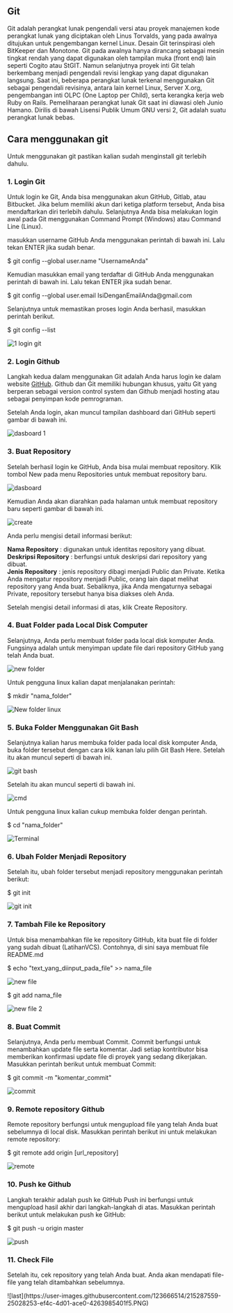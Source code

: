 <h2>Git</h2>
Git adalah perangkat lunak pengendali versi atau proyek manajemen kode perangkat lunak yang diciptakan oleh Linus Torvalds, yang pada awalnya ditujukan untuk pengembangan kernel Linux. Desain Git terinspirasi oleh BitKeeper dan Monotone. Git pada awalnya hanya dirancang sebagai mesin tingkat rendah yang dapat digunakan oleh tampilan muka (front end) lain seperti Cogito atau StGIT. Namun selanjutnya proyek inti Git telah berkembang menjadi pengendali revisi lengkap yang dapat digunakan langsung. Saat ini, beberapa perangkat lunak terkenal menggunakan Git sebagai pengendali revisinya, antara lain kernel Linux, Server X.org, pengembangan inti OLPC (One Laptop per Child), serta kerangka kerja web Ruby on Rails. Pemeliharaan perangkat lunak Git saat ini diawasi oleh Junio Hamano. Dirilis di bawah Lisensi Publik Umum GNU versi 2, Git adalah suatu perangkat lunak bebas. 

<h2>Cara menggunakan git</h2>
<p>Untuk menggunakan git pastikan kalian sudah menginstall git terlebih dahulu.</p>

<h3>1. Login Git</h3>
<p>Untuk login ke Git, Anda bisa menggunakan akun GitHub, Gitlab, atau Bitbucket. Jika belum memiliki akun dari ketiga platform tersebut, Anda bisa mendaftarkan diri terlebih dahulu. Selanjutnya Anda bisa melakukan login awal pada Git  menggunakan Command Prompt  (Windows) atau Command Line (Linux).</p>

<p>masukkan username GitHub Anda menggunakan perintah di bawah ini. Lalu tekan ENTER jika sudah benar.</p>
<p>$ git config --global user.name "UsernameAnda"</p>
<p>Kemudian masukkan email yang terdaftar di GitHub Anda menggunakan perintah di bawah  ini. Lalu tekan ENTER jika sudah benar.</p>
<p>$ git config --global user.email IsiDenganEmailAnda@gmail.com</p>
<p>Selanjutnya untuk memastikan proses login Anda berhasil, masukkan perintah berikut.</p>
<p>$ git config --list</p>

![1 login git](https://user-images.githubusercontent.com/123666514/215147495-68789af4-bc45-4aa6-adb9-0b1535868eae.png)

<h3>2. Login Github</h3>
<p>Langkah kedua dalam menggunakan Git adalah Anda harus login ke dalam website <a href="https://github.com">GitHub</a>. Github dan Git memiliki hubungan khusus, yaitu Git yang berperan sebagai version control system dan Github menjadi hosting atau sebagai penyimpan kode pemrograman.</p>

<p>Setelah Anda login, akan muncul tampilan dashboard dari GitHub seperti  gambar di bawah ini.</p>

![dasboard 1](https://user-images.githubusercontent.com/123666514/215257558-99514e0c-29c1-4e3c-ac4a-75eb766d3cda.PNG)


<h3>3. Buat Repository</h3>
<p>Setelah berhasil login ke GitHub, Anda bisa mulai membuat repository. Klik tombol New pada menu Repositories untuk membuat repository baru.</p>

![dasboard](https://user-images.githubusercontent.com/123666514/215257511-cf0de684-ca15-4ed6-8ff8-36bf5ed88f8e.PNG)

<p>Kemudian Anda akan diarahkan pada halaman untuk membuat repository baru seperti gambar di bawah ini.</p>

![create](https://user-images.githubusercontent.com/123666514/215257569-0b6b57fd-e891-4b33-b563-cbcb4498f847.PNG)

<p>Anda perlu mengisi detail informasi berikut:</p>

  <b>Nama Repository</b> : digunakan untuk identitas repository yang dibuat.<br>
  <b>Deskripsi Repository</b> : berfungsi untuk deskripsi dari repository yang dibuat.<br>
  <b>Jenis Repository</b> : jenis repository  dibagi menjadi Public dan Private. Ketika Anda mengatur repository menjadi Public, orang lain dapat melihat repository yang Anda buat. Sebaliknya, jika Anda mengaturnya sebagai Private, repository tersebut hanya bisa diakses oleh Anda.

<p>Setelah mengisi detail informasi di atas, klik Create Repository.</p>

<h3>4. Buat Folder pada Local Disk Computer</h3>
<p>Selanjutnya, Anda perlu membuat folder pada local disk komputer Anda. Fungsinya adalah untuk menyimpan update file dari repository GitHub yang telah Anda buat.</p>

![new folder](https://user-images.githubusercontent.com/123666514/215281654-16940211-3e34-4463-b551-562ba4182a64.PNG)

<p>Untuk pengguna linux kalian dapat menjalanakan perintah:</p>
<p>$ mkdir "nama_folder"</p>

![New folder linux](https://user-images.githubusercontent.com/123666514/215281896-4145f8dd-3148-478a-855e-117b85118105.PNG)

<h3>5. Buka Folder Menggunakan Git Bash</h3>
<p>Selanjutnya kalian harus membuka folder pada local disk komputer Anda,  buka folder tersebut dengan cara klik kanan lalu pilih Git Bash Here. Setelah itu akan muncul seperti di bawah ini.</p>

![git bash](https://user-images.githubusercontent.com/123666514/215282103-1cde7285-678e-4cd3-b5c2-92581f278b07.PNG)

<p> Setelah itu akan muncul seperti di bawah ini.</p>

![cmd](https://user-images.githubusercontent.com/123666514/215282197-dc57872d-b6dd-4ec3-8a58-d7869e79f5d3.PNG)

<p>Untuk pengguna linux kalian cukup membuka folder dengan perintah.</p>
<p>$ cd "nama_folder"</p>

![Terminal](https://user-images.githubusercontent.com/123666514/215282410-87209e37-ae96-4f16-aac3-c52b9154f711.PNG)

<h3>6. Ubah Folder Menjadi Repository</h3>
<p>Setelah itu, ubah folder tersebut menjadi repository menggunakan perintah berikut:</p>
<p>$ git init</p>

![git init](https://user-images.githubusercontent.com/123666514/215282505-0d4382b0-9139-4e58-abeb-70817eb20821.PNG)

<h3>7. Tambah File ke Repository</h3>
<p>Untuk bisa menambahkan file ke repository GitHub, kita buat file di folder yang sudah dibuat (LatihanVCS). Contohnya, di sini saya membuat file README.md</p>
<p>$ echo "text_yang_diinput_pada_file" >> nama_file</p>

![new file](https://user-images.githubusercontent.com/123666514/215283286-0f70affc-b72c-4219-b48a-349ce0b458ae.PNG)

<p>$ git add nama_file</p>

![new file 2](https://user-images.githubusercontent.com/123666514/215283289-6767fd52-6efc-484f-ae37-8a020aebea4e.PNG)

<h3>8. Buat Commit</h3>
<p>Selanjutnya, Anda perlu membuat Commit. Commit berfungsi untuk menambahkan update file serta komentar. Jadi setiap kontributor bisa memberikan konfirmasi update file di proyek yang sedang dikerjakan. Masukkan perintah berikut untuk membuat Commit:</p>
<p>$ git commit -m "komentar_commit"</p>

![commit](https://user-images.githubusercontent.com/123666514/215283538-1a28a343-533f-43c1-8642-70924ed9b64c.PNG)

<h3>9. Remote repository Github</h3>
<p>Remote repository berfungsi untuk mengupload file yang telah Anda buat sebelumnya di local disk. Masukkan perintah berikut ini untuk melakukan remote repository:</p>
<p>$ git remote add origin [url_repository]</p>

![remote](https://user-images.githubusercontent.com/123666514/215284025-9cc502d8-b3cd-4f96-99d3-2af78a496fb8.PNG)

<h3>10. Push ke Github</h3>
<p>Langkah terakhir adalah push ke GitHub Push ini berfungsi untuk mengupload hasil akhir dari langkah-langkah di atas. Masukkan perintah berikut untuk melakukan push ke GitHub:</p>
<p>$ git push -u origin master</p>

![push](https://user-images.githubusercontent.com/123666514/215287411-4ff2e38e-15f4-46a0-a8c3-ca750c09dc08.PNG)

<h3>11. Check File</h3>
<p>Setelah itu, cek repository yang telah Anda buat. Anda akan mendapati file-file yang telah ditambahkan sebelumnya.</p>
![last](https://user-images.githubusercontent.com/123666514/215287559-25028253-ef4c-4d01-ace0-4263985401f5.PNG)
